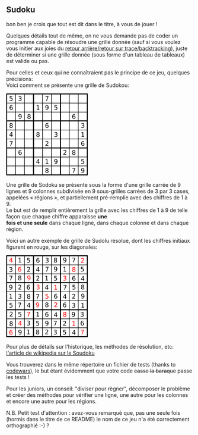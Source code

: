 ## Sudoku

bon ben je crois que tout est dit dans le titre, à vous de jouer !

Quelques détails tout de même, on ne vous demande pas de coder un programme capable de résoudre une grille donnée (sauf si
vous voulez vous initier aux joies du [retour arrière/retour sur trace/backtracking](https://fr.wikipedia.org/wiki/Retour_sur_trace)), juste de déterminer si une grille donnée (sous forme d'un tableau de
tableaux) est valide ou pas.

Pour celles et ceux qui ne connaîtraient pas le principe de ce jeu, quelques précisions:  
Voici comment se présente une grille de Sudokou:  

![grille de Sudoku](220px-Sudoku-by-L2G-20050714.svg.png)

Une grille de Sodoku se présente sous la forme d'une grille carrée de 9 lignes et 9 colonnes subdivisée en 9 sous-grilles carrées 
de 3 par 3 cases, appelées « régions », et partiellement pré-remplie avec des chiffres de 1 à 9.  
Le but est de remplir entièrement la grille avec les chiffres de 1 à 9 de telle façon que chaque chiffre apparaisse **une  
fois et une seule** dans chaque ligne, dans chaque colonne et dans chaque région.

Voici un autre exemple de grille de Sudolu résolue, dont les chiffres initiaux figurent en rouge, sur les diagonales:  

![Exemple de grille résolue](220px-Diagonal-Sudoku-by-Skratt.svg.png)

Pour plus de détails sur l'historique, les méthodes de résolution, etc: [l'article de wikipedia sur le Soudoku](https://fr.wikipedia.org/wiki/Sudoku)
 
Vous trouverez dans le même répertoire un fichier de tests (thanks to [codewars](https://www.codewars.com/)), le but étant 
évidemment que votre code ~~casse la baraque~~ passe les tests !

Pour les juniors, un conseil: "diviser pour règner", décomposer le problème et  créer des méthodes pour vérifier une ligne, une autre pour les colonnes
et encore une autre pour les régions.

N.B. Petit test d'attention : avez-vous remarqué que, pas une seule fois (hormis dans le titre de ce README) le nom de 
ce jeu n'a été correctement orthographié :-) ?
